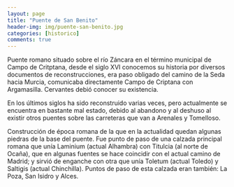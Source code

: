 ```yaml
---
layout: page
title: "Puente de San Benito"
header-img: img/puente-san-benito.jpg
categories: [historico]
comments: true
---
```


Puente romano situado sobre el río Záncara en el término municipal de Campo de Critptana, desde el siglo XVI conocemos su historia por diversos documentos de reconstrucciones, era paso obligado del camino de la Seda hacia Murcia, comunicaba directamente Campo de Criptana con Argamasilla. Cervantes debió conocer su existencia.

En los últimos siglos ha sido reconstruido varias veces, pero actualmente se encuentra en bastante mal estado, debido al abandono y al deshuso al existir otros puentes sobre las carreteras que van  a Arenales y Tomelloso.

Construcción de época romana de la que en la actualidad quedan algunas piedras de la base del puente. Fue punto de paso de una calzada principal romana que unía Laminium (actual Alhambra) con Titulcia (al norte de Ocaña), que en algunas fuentes se hace coincidir con el actual camino de Madrid; y sirvió de enganche con otra que unía Toletum (actual Toledo) y Saltigis (actual Chinchilla). Puntos de paso de esta calzada eran también: La Poza, San Isidro y Alces.
